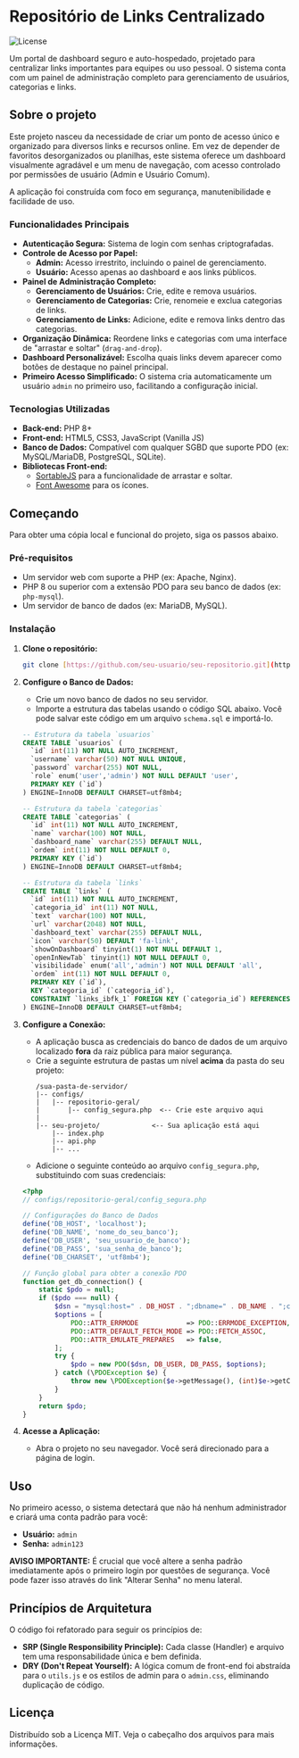 # Repositório de Links Centralizado

![License](https://img.shields.io/badge/license-MIT-blue.svg)

Um portal de dashboard seguro e auto-hospedado, projetado para centralizar links importantes para equipes ou uso pessoal. O sistema conta com um painel de administração completo para gerenciamento de usuários, categorias e links.

## Sobre o projeto

Este projeto nasceu da necessidade de criar um ponto de acesso único e organizado para diversos links e recursos online. Em vez de depender de favoritos desorganizados ou planilhas, este sistema oferece um dashboard visualmente agradável e um menu de navegação, com acesso controlado por permissões de usuário (Admin e Usuário Comum).

A aplicação foi construída com foco em segurança, manutenibilidade e facilidade de uso.

### Funcionalidades Principais

- **Autenticação Segura:** Sistema de login com senhas criptografadas.
- **Controle de Acesso por Papel:**
  - **Admin:** Acesso irrestrito, incluindo o painel de gerenciamento.
  - **Usuário:** Acesso apenas ao dashboard e aos links públicos.
- **Painel de Administração Completo:**
  - **Gerenciamento de Usuários:** Crie, edite e remova usuários.
  - **Gerenciamento de Categorias:** Crie, renomeie e exclua categorias de links.
  - **Gerenciamento de Links:** Adicione, edite e remova links dentro das categorias.
- **Organização Dinâmica:** Reordene links e categorias com uma interface de "arrastar e soltar" (`drag-and-drop`).
- **Dashboard Personalizável:** Escolha quais links devem aparecer como botões de destaque no painel principal.
- **Primeiro Acesso Simplificado:** O sistema cria automaticamente um usuário `admin` no primeiro uso, facilitando a configuração inicial.

### Tecnologias Utilizadas

- **Back-end:** PHP 8+
- **Front-end:** HTML5, CSS3, JavaScript (Vanilla JS)
- **Banco de Dados:** Compatível com qualquer SGBD que suporte PDO (ex: MySQL/MariaDB, PostgreSQL, SQLite).
- **Bibliotecas Front-end:**
  - [SortableJS](https://sortablejs.github.io/Sortable/) para a funcionalidade de arrastar e soltar.
  - [Font Awesome](https://fontawesome.com/) para os ícones.

## Começando

Para obter uma cópia local e funcional do projeto, siga os passos abaixo.

### Pré-requisitos

- Um servidor web com suporte a PHP (ex: Apache, Nginx).
- PHP 8 ou superior com a extensão PDO para seu banco de dados (ex: `php-mysql`).
- Um servidor de banco de dados (ex: MariaDB, MySQL).

### Instalação

1.  **Clone o repositório:**

    ```sh
    git clone [https://github.com/seu-usuario/seu-repositorio.git](https://github.com/seu-usuario/seu-repositorio.git)
    ```

2.  **Configure o Banco de Dados:**

    - Crie um novo banco de dados no seu servidor.
    - Importe a estrutura das tabelas usando o código SQL abaixo. Você pode salvar este código em um arquivo `schema.sql` e importá-lo.

    ```sql
    -- Estrutura da tabela `usuarios`
    CREATE TABLE `usuarios` (
      `id` int(11) NOT NULL AUTO_INCREMENT,
      `username` varchar(50) NOT NULL UNIQUE,
      `password` varchar(255) NOT NULL,
      `role` enum('user','admin') NOT NULL DEFAULT 'user',
      PRIMARY KEY (`id`)
    ) ENGINE=InnoDB DEFAULT CHARSET=utf8mb4;

    -- Estrutura da tabela `categorias`
    CREATE TABLE `categorias` (
      `id` int(11) NOT NULL AUTO_INCREMENT,
      `name` varchar(100) NOT NULL,
      `dashboard_name` varchar(255) DEFAULT NULL,
      `ordem` int(11) NOT NULL DEFAULT 0,
      PRIMARY KEY (`id`)
    ) ENGINE=InnoDB DEFAULT CHARSET=utf8mb4;

    -- Estrutura da tabela `links`
    CREATE TABLE `links` (
      `id` int(11) NOT NULL AUTO_INCREMENT,
      `categoria_id` int(11) NOT NULL,
      `text` varchar(100) NOT NULL,
      `url` varchar(2048) NOT NULL,
      `dashboard_text` varchar(255) DEFAULT NULL,
      `icon` varchar(50) DEFAULT 'fa-link',
      `showOnDashboard` tinyint(1) NOT NULL DEFAULT 1,
      `openInNewTab` tinyint(1) NOT NULL DEFAULT 0,
      `visibilidade` enum('all','admin') NOT NULL DEFAULT 'all',
      `ordem` int(11) NOT NULL DEFAULT 0,
      PRIMARY KEY (`id`),
      KEY `categoria_id` (`categoria_id`),
      CONSTRAINT `links_ibfk_1` FOREIGN KEY (`categoria_id`) REFERENCES `categorias` (`id`) ON DELETE CASCADE
    ) ENGINE=InnoDB DEFAULT CHARSET=utf8mb4;
    ```

3.  **Configure a Conexão:**

    - A aplicação busca as credenciais do banco de dados de um arquivo localizado **fora** da raiz pública para maior segurança.
    - Crie a seguinte estrutura de pastas um nível **acima** da pasta do seu projeto:
      ```
      /sua-pasta-de-servidor/
      |-- configs/
      |   |-- repositorio-geral/
      |       |-- config_segura.php  <-- Crie este arquivo aqui
      |
      |-- seu-projeto/             <-- Sua aplicação está aqui
          |-- index.php
          |-- api.php
          |-- ...
      ```
    - Adicione o seguinte conteúdo ao arquivo `config_segura.php`, substituindo com suas credenciais:

    ```php
    <?php
    // configs/repositorio-geral/config_segura.php

    // Configurações do Banco de Dados
    define('DB_HOST', 'localhost');
    define('DB_NAME', 'nome_do_seu_banco');
    define('DB_USER', 'seu_usuario_de_banco');
    define('DB_PASS', 'sua_senha_de_banco');
    define('DB_CHARSET', 'utf8mb4');

    // Função global para obter a conexão PDO
    function get_db_connection() {
        static $pdo = null;
        if ($pdo === null) {
            $dsn = "mysql:host=" . DB_HOST . ";dbname=" . DB_NAME . ";charset=" . DB_CHARSET;
            $options = [
                PDO::ATTR_ERRMODE            => PDO::ERRMODE_EXCEPTION,
                PDO::ATTR_DEFAULT_FETCH_MODE => PDO::FETCH_ASSOC,
                PDO::ATTR_EMULATE_PREPARES   => false,
            ];
            try {
                $pdo = new PDO($dsn, DB_USER, DB_PASS, $options);
            } catch (\PDOException $e) {
                throw new \PDOException($e->getMessage(), (int)$e->getCode());
            }
        }
        return $pdo;
    }
    ```

4.  **Acesse a Aplicação:**
    - Abra o projeto no seu navegador. Você será direcionado para a página de login.

## Uso

No primeiro acesso, o sistema detectará que não há nenhum administrador e criará uma conta padrão para você:

- **Usuário:** `admin`
- **Senha:** `admin123`

**AVISO IMPORTANTE:** É crucial que você altere a senha padrão imediatamente após o primeiro login por questões de segurança. Você pode fazer isso através do link "Alterar Senha" no menu lateral.

## Princípios de Arquitetura

O código foi refatorado para seguir os princípios de:

- **SRP (Single Responsibility Principle):** Cada classe (Handler) e arquivo tem uma responsabilidade única e bem definida.
- **DRY (Don't Repeat Yourself):** A lógica comum de front-end foi abstraída para o `utils.js` e os estilos de admin para o `admin.css`, eliminando duplicação de código.

## Licença

Distribuído sob a Licença MIT. Veja o cabeçalho dos arquivos para mais informações.
